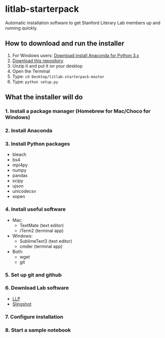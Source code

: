 # litlab-starterpack

Automatic installation software to get Stanford Literary Lab members up and running quickly.

## How to download and run the installer

1. For Windows users: [Download install Anaconda for Python 3.x](https://anaconda.com/distribution)
2. [Download this repository](https://github.com/quadrismegistus/litlab-starterpack/archive/master.zip)
3. Unzip it and put it on your desktop
3. Open the Terminal
4. Type: `cd Desktop/litlab-starterpack-master`
5. Type: `python setup.py`


## What the installer will do

### 1. Install a package manager (Homebrew for Mac/Choco for Windows)


### 2. Install Anaconda


### 3. Install Python packages

* bleach
* bs4
* mpi4py
* numpy
* pandas
* scipy
* ujson
* unicodecsv
* xopen

### 4. Install useful software

* Mac:
	* TextMate (text editor)
  * iTerm2 (terminal app)
* Windows:
	* SublimeText3 (text editor)
	* cmder (terminal app)
* Both:
	* wget
	* git


### 5. Set up git and github


### 6. Download Lab software

* [LLP](../llp_lab)
* [Slingshot](../mpi-slingshot)


### 7. Configure installation


### 8. Start a sample notebook

